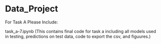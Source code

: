 # Data_Project


For Task A Please Include:

task_a-7.ipynb (This contains final code for task a including all models used in testing, predictions on test data, code to export the csv, and figuures.)
